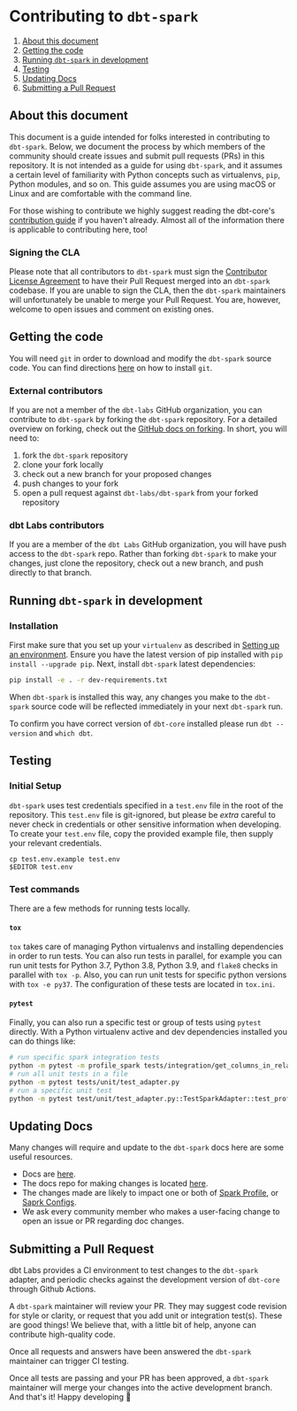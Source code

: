 # Contributing to `dbt-spark`

1. [About this document](#about-this-document)
3. [Getting the code](#getting-the-code)
5. [Running `dbt-spark` in development](#running-dbt-spark-in-development)
6. [Testing](#testing)
7. [Updating Docs](#updating-docs)
7. [Submitting a Pull Request](#submitting-a-pull-request)

## About this document
This document is a guide intended for folks interested in contributing to `dbt-spark`. Below, we document the process by which members of the community should create issues and submit pull requests (PRs) in this repository. It is not intended as a guide for using `dbt-spark`, and it assumes a certain level of familiarity with Python concepts such as virtualenvs, `pip`, Python modules, and so on. This guide assumes you are using macOS or Linux and are comfortable with the command line.

For those wishing to contribute we highly suggest reading the dbt-core's [contribution guide](https://github.com/dbt-labs/dbt-core/blob/HEAD/CONTRIBUTING.md) if you haven't already. Almost all of the information there is applicable to contributing here, too!

### Signing the CLA

Please note that all contributors to `dbt-spark` must sign the [Contributor License Agreement](https://docs.getdbt.com/docs/contributor-license-agreements) to have their Pull Request merged into an `dbt-spark` codebase. If you are unable to sign the CLA, then the `dbt-spark` maintainers will unfortunately be unable to merge your Pull Request. You are, however, welcome to open issues and comment on existing ones.


## Getting the code 

You will need `git` in order to download and modify the `dbt-spark` source code. You can find directions [here](https://github.com/git-guides/install-git) on how to install `git`.

### External contributors

If you are not a member of the `dbt-labs` GitHub organization, you can contribute to `dbt-spark` by forking the `dbt-spark` repository. For a detailed overview on forking, check out the [GitHub docs on forking](https://help.github.com/en/articles/fork-a-repo). In short, you will need to:

1. fork the `dbt-spark` repository
2. clone your fork locally
3. check out a new branch for your proposed changes
4. push changes to your fork
5. open a pull request against `dbt-labs/dbt-spark` from your forked repository

### dbt Labs contributors

If you are a member of the `dbt Labs` GitHub organization, you will have push access to the `dbt-spark` repo. Rather than forking `dbt-spark` to make your changes, just clone the repository, check out a new branch, and push directly to that branch.


## Running `dbt-spark` in development

### Installation

First make sure that you set up your `virtualenv` as described in [Setting up an environment](https://github.com/dbt-labs/dbt-core/blob/HEAD/CONTRIBUTING.md#setting-up-an-environment).  Ensure you have the latest version of pip installed with `pip install --upgrade pip`. Next, install `dbt-spark` latest dependencies:

```sh
pip install -e . -r dev-requirements.txt
```

When `dbt-spark` is installed this way, any changes you make to the `dbt-spark` source code will be reflected immediately in your next `dbt-spark` run.

To confirm you have correct version of `dbt-core` installed please run `dbt --version` and `which dbt`.


## Testing

### Initial Setup

`dbt-spark` uses test credentials specified in a `test.env` file in the root of the repository. This `test.env` file is git-ignored, but please be _extra_ careful to never check in credentials or other sensitive information when developing. To create your `test.env` file, copy the provided example file, then supply your relevant credentials.

```
cp test.env.example test.env
$EDITOR test.env
```

### Test commands
There are a few methods for running tests locally.

#### `tox`
`tox` takes care of managing Python virtualenvs and installing dependencies in order to run tests. You can also run tests in parallel, for example you can run unit tests for Python 3.7, Python 3.8, Python 3.9, and `flake8` checks in parallel with `tox -p`. Also, you can run unit tests for specific python versions with `tox -e py37`. The configuration of these tests are located in `tox.ini`.

#### `pytest`
Finally, you can also run a specific test or group of tests using `pytest` directly. With a Python virtualenv active and dev dependencies installed you can do things like:

```sh
# run specific spark integration tests
python -m pytest -m profile_spark tests/integration/get_columns_in_relation
# run all unit tests in a file
python -m pytest tests/unit/test_adapter.py
# run a specific unit test
python -m pytest test/unit/test_adapter.py::TestSparkAdapter::test_profile_with_database
```
## Updating Docs

Many changes will require and update to the `dbt-spark` docs here are some useful resources.

- Docs are [here](https://docs.getdbt.com/).
- The docs repo for making changes is located [here]( https://github.com/dbt-labs/docs.getdbt.com).
- The changes made are likely to impact one or both of [Spark Profile](https://docs.getdbt.com/reference/warehouse-profiles/spark-profile), or [Saprk Configs](https://docs.getdbt.com/reference/resource-configs/spark-configs).
- We ask every community member who makes a user-facing change to open an issue or PR regarding doc changes.

## Submitting a Pull Request

dbt Labs provides a CI environment to test changes to the `dbt-spark` adapter, and periodic checks against the development version of `dbt-core` through Github Actions.  

A `dbt-spark` maintainer will review your PR. They may suggest code revision for style or clarity, or request that you add unit or integration test(s). These are good things! We believe that, with a little bit of help, anyone can contribute high-quality code.

Once all requests and answers have been answered the `dbt-spark` maintainer can trigger CI testing.

Once all tests are passing and your PR has been approved, a `dbt-spark` maintainer will merge your changes into the active development branch. And that's it! Happy developing :tada: